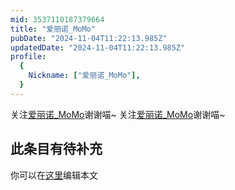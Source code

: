 ```yaml
---
mid: 3537110187379664
title: "爱丽诺_MoMo"
pubDate: "2024-11-04T11:22:13.985Z"
updatedDate: "2024-11-04T11:22:13.985Z"
profile:
  {
    Nickname: ["爱丽诺_MoMo"],
  }
---
```


关注[爱丽诺_MoMo](https://space.bilibili.com/3537110187379664)谢谢喵~ 关注[爱丽诺_MoMo](https://space.bilibili.com/3537110187379664)谢谢喵~

## 此条目有待补充
你可以在[这里](https://github.com/Yuhanawa/VTuber.ICU/edit/master/src/content/v/爱丽诺_MoMo/index.md)编辑本文
